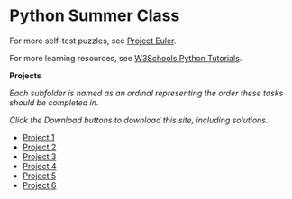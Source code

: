 # Python Summer Class

For more self-test puzzles, see [Project Euler](https://projecteuler.net/archives).

For more learning resources, see [W3Schools Python Tutorials](https://www.w3schools.com/python/).

**Projects**

_Each subfolder is named as an ordinal representing the order these tasks should be completed in._

_Click the Download buttons to download this site, including solutions._

* [Project 1](1)
* [Project 2](2)
* [Project 3](3)
* [Project 4](4)
* [Project 5](5)
* [Project 6](6)
